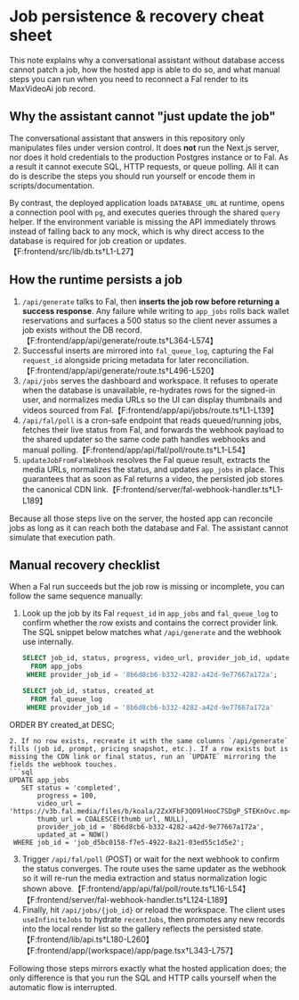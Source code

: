 # Job persistence & recovery cheat sheet

This note explains why a conversational assistant without database access cannot patch a job, how the hosted app is able to do so, and what manual steps you can run when you need to reconnect a Fal render to its MaxVideoAi job record.

## Why the assistant cannot "just update the job"

The conversational assistant that answers in this repository only manipulates files under version control. It does **not** run the Next.js server, nor does it hold credentials to the production Postgres instance or to Fal. As a result it cannot execute SQL, HTTP requests, or queue polling. All it can do is describe the steps you should run yourself or encode them in scripts/documentation.

By contrast, the deployed application loads `DATABASE_URL` at runtime, opens a connection pool with `pg`, and executes queries through the shared `query` helper. If the environment variable is missing the API immediately throws instead of falling back to any mock, which is why direct access to the database is required for job creation or updates.【F:frontend/src/lib/db.ts†L1-L27】

## How the runtime persists a job

1. `/api/generate` talks to Fal, then **inserts the job row before returning a success response**. Any failure while writing to `app_jobs` rolls back wallet reservations and surfaces a 500 status so the client never assumes a job exists without the DB record.【F:frontend/app/api/generate/route.ts†L364-L574】
2. Successful inserts are mirrored into `fal_queue_log`, capturing the Fal `request_id` alongside pricing metadata for later reconciliation.【F:frontend/app/api/generate/route.ts†L496-L520】
3. `/api/jobs` serves the dashboard and workspace. It refuses to operate when the database is unavailable, re-hydrates rows for the signed-in user, and normalizes media URLs so the UI can display thumbnails and videos sourced from Fal.【F:frontend/app/api/jobs/route.ts†L1-L139】
4. `/api/fal/poll` is a cron-safe endpoint that reads queued/running jobs, fetches their live status from Fal, and forwards the webhook payload to the shared updater so the same code path handles webhooks and manual polling.【F:frontend/app/api/fal/poll/route.ts†L1-L54】
5. `updateJobFromFalWebhook` resolves the Fal queue result, extracts the media URLs, normalizes the status, and updates `app_jobs` in place. This guarantees that as soon as Fal returns a video, the persisted job stores the canonical CDN link.【F:frontend/server/fal-webhook-handler.ts†L1-L189】

Because all those steps live on the server, the hosted app can reconcile jobs as long as it can reach both the database and Fal. The assistant cannot simulate that execution path.

## Manual recovery checklist

When a Fal run succeeds but the job row is missing or incomplete, you can follow the same sequence manually:

1. Look up the job by its Fal `request_id` in `app_jobs` and `fal_queue_log` to confirm whether the row exists and contains the correct provider link. The SQL snippet below matches what `/api/generate` and the webhook use internally.
   ```sql
   SELECT job_id, status, progress, video_url, provider_job_id, updated_at
     FROM app_jobs
    WHERE provider_job_id = '8b6d8cb6-b332-4282-a42d-9e77667a172a';

   SELECT job_id, status, created_at
     FROM fal_queue_log
    WHERE provider_job_id = '8b6d8cb6-b332-4282-a42d-9e77667a172a'
 ORDER BY created_at DESC;
   ```
2. If no row exists, recreate it with the same columns `/api/generate` fills (job id, prompt, pricing snapshot, etc.). If a row exists but is missing the CDN link or final status, run an `UPDATE` mirroring the fields the webhook touches.
   ```sql
   UPDATE app_jobs
      SET status = 'completed',
          progress = 100,
          video_url = 'https://v3b.fal.media/files/b/koala/2ZxXFbF3QO9lHooC7SDgP_STEKnOvc.mp4',
          thumb_url = COALESCE(thumb_url, NULL),
          provider_job_id = '8b6d8cb6-b332-4282-a42d-9e77667a172a',
          updated_at = NOW()
    WHERE job_id = 'job_d5bc0158-f7e5-4922-8a21-03ed55c1d5e2';
   ```
3. Trigger `/api/fal/poll` (POST) or wait for the next webhook to confirm the status converges. The route uses the same updater as the webhook so it will re-run the media extraction and status normalization logic shown above.【F:frontend/app/api/fal/poll/route.ts†L16-L54】【F:frontend/server/fal-webhook-handler.ts†L124-L189】
4. Finally, hit `/api/jobs/{job_id}` or reload the workspace. The client uses `useInfiniteJobs` to hydrate `recentJobs`, then promotes any new records into the local render list so the gallery reflects the persisted state.【F:frontend/lib/api.ts†L180-L260】【F:frontend/app/(workspace)/app/page.tsx†L343-L757】

Following those steps mirrors exactly what the hosted application does; the only difference is that you run the SQL and HTTP calls yourself when the automatic flow is interrupted.
